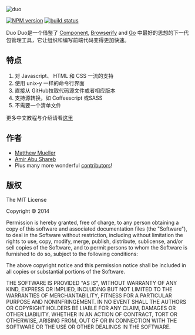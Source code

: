 ![duo](https://i.cloudup.com/zxYO3-GNkP.png)

[![NPM version][npm-image]][npm-url]
[![build status][travis-image]][travis-url]

Duo Duo是一个借鉴了 [Component](https://github.com/component/component), [Browserify](https://github.com/substack/node-browserify) and [Go](http://golang.org/) 中最好的思想的下一代包管理工具，它让组织和编写前端代码变得更加快速。


## 特点

  1. 对 Javascript、 HTML 和 CSS 一流的支持
  2. 使用 unix-y 一样的命令行界面
  3. 直接从 GitHub拉取代码源文件或者相应版本
  4. 支持源转换，如 Coffeescript 或SASS
  5. 不需要一个清单文件

更多中文教程与介绍请看[这里](http://duo.yeanzhi.cn/)
## 作者

- [Matthew Mueller](https://github.com/MatthewMueller)
- [Amir Abu Shareb](https://github.com/yields)
- Plus many more wonderful [contributors](https://github.com/duojs/duo/graphs/contributors)!

## 版权

The MIT License

Copyright &copy; 2014

Permission is hereby granted, free of charge, to any person obtaining a copy of this software and associated documentation files (the "Software"), to deal in the Software without restriction, including without limitation the rights to use, copy, modify, merge, publish, distribute, sublicense, and/or sell copies of the Software, and to permit persons to whom the Software is furnished to do so, subject to the following conditions:

The above copyright notice and this permission notice shall be included in all copies or substantial portions of the Software.

THE SOFTWARE IS PROVIDED "AS IS", WITHOUT WARRANTY OF ANY KIND, EXPRESS OR IMPLIED, INCLUDING BUT NOT LIMITED TO THE WARRANTIES OF MERCHANTABILITY, FITNESS FOR A PARTICULAR PURPOSE AND NONINFRINGEMENT. IN NO EVENT SHALL THE AUTHORS OR COPYRIGHT HOLDERS BE LIABLE FOR ANY CLAIM, DAMAGES OR OTHER LIABILITY, WHETHER IN AN ACTION OF CONTRACT, TORT OR OTHERWISE, ARISING FROM, OUT OF OR IN CONNECTION WITH THE SOFTWARE OR THE USE OR OTHER DEALINGS IN THE SOFTWARE.

[npm-image]: https://img.shields.io/npm/v/duo.svg?style=flat
[npm-url]: https://npmjs.org/package/duo
[travis-image]: https://img.shields.io/travis/duojs/duo.svg?style=flat
[travis-url]: https://travis-ci.org/duojs/duo
